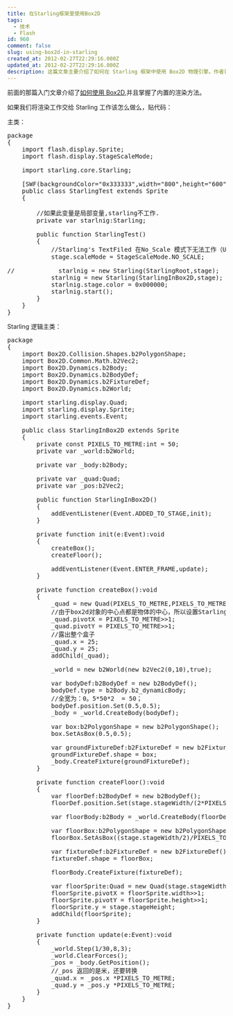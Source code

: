 ```yaml
---
title: 在Starling框架里使用Box2D
tags:
  - 技术
  - Flash
id: 960
comment: false
slug: using-box2d-in-starling
created_at: 2012-02-27T22:29:16.000Z
updated_at: 2012-02-27T22:29:16.000Z
description: 这篇文章主要介绍了如何在 Starling 框架中使用 Box2D 物理引擎。作者首先介绍了如何使用 Box2D 物理引擎，并掌握了内置的渲染方法。接着，作者详细讲解了如何将渲染工作交给 Starling 工作，并提供了相关的示例代码。最后，作者总结了自己的经验，并提醒读者在使用 Starling 框架和 Box2D 物理引擎时需要注意的问题。
---
```


前面的那篇入门文章介绍了[如何使用 Box2D](http://tomyail.com/blog/?p=954 'Box2D使用笔记'),并且掌握了内置的渲染方法。

如果我们将渲染工作交给 Starling 工作该怎么做么，贴代码：

主类：

<pre>package
{
    import flash.display.Sprite;
    import flash.display.StageScaleMode;

    import starling.core.Starling;

    [SWF(backgroundColor="0x333333",width="800",height="600",frameRate="30")]
    public class StarlingTest extends Sprite
    {

        //如果此变量是局部变量,starling不工作.
        private var starlnig:Starling;

        public function StarlingTest()
        {
            //Starling's TextFiled 在No_Scale 模式下无法工作（Ubuntu下测试）
            stage.scaleMode = StageScaleMode.NO_SCALE;

//            starlnig = new Starling(StarlingRoot,stage);
            starlnig = new Starling(StarlingInBox2D,stage);
            starlnig.stage.color = 0x000000;
            starlnig.start();
        }
    }
}</pre>

Starling 逻辑主类：

<pre>package
{
    import Box2D.Collision.Shapes.b2PolygonShape;
    import Box2D.Common.Math.b2Vec2;
    import Box2D.Dynamics.b2Body;
    import Box2D.Dynamics.b2BodyDef;
    import Box2D.Dynamics.b2FixtureDef;
    import Box2D.Dynamics.b2World;

    import starling.display.Quad;
    import starling.display.Sprite;
    import starling.events.Event;

    public class StarlingInBox2D extends Sprite
    {
        private const PIXELS_TO_METRE:int = 50;
        private var _world:b2World;

        private var _body:b2Body;

        private var _quad:Quad;
        private var _pos:b2Vec2;

        public function StarlingInBox2D()
        {
            addEventListener(Event.ADDED_TO_STAGE,init);
        }

        private function init(e:Event):void
        {
            createBox();
            createFloor();

            addEventListener(Event.ENTER_FRAME,update);
        }

        private function createBox():void
        {
            _quad = new Quad(PIXELS_TO_METRE,PIXELS_TO_METRE);
            //由于box2d对象的中心点都是物体的中心，所以设置Starling的中心点也是物体中心保持两者坐标系的一致
            _quad.pivotX = PIXELS_TO_METRE>>1;
            _quad.pivotY = PIXELS_TO_METRE>>1;
            //露出整个盒子
            _quad.x = 25;
            _quad.y = 25;
            addChild(_quad);

            _world = new b2World(new b2Vec2(0,10),true);

            var bodyDef:b2BodyDef = new b2BodyDef();
            bodyDef.type = b2Body.b2_dynamicBody;
            //全宽为：0。5*50*2  = 50；
            bodyDef.position.Set(0.5,0.5);
            _body = _world.CreateBody(bodyDef);

            var box:b2PolygonShape = new b2PolygonShape();
            box.SetAsBox(0.5,0.5);

            var groundFixtureDef:b2FixtureDef = new b2FixtureDef();
            groundFixtureDef.shape = box;
            _body.CreateFixture(groundFixtureDef);
        }

        private function createFloor():void
        {
            var floorDef:b2BodyDef = new b2BodyDef();
            floorDef.position.Set(stage.stageWidth/(2*PIXELS_TO_METRE),stage.stageHeight/PIXELS_TO_METRE);

            var floorBody:b2Body = _world.CreateBody(floorDef);

            var floorBox:b2PolygonShape = new b2PolygonShape();
            floorBox.SetAsBox((stage.stageWidth/2)/PIXELS_TO_METRE,0.5);

            var fixtureDef:b2FixtureDef = new b2FixtureDef();
            fixtureDef.shape = floorBox;

            floorBody.CreateFixture(fixtureDef);

            var floorSprite:Quad = new Quad(stage.stageWidth/2,PIXELS_TO_METRE);
            floorSprite.pivotX = floorSprite.width>>1;
            floorSprite.pivotY = floorSprite.height>>1;
            floorSprite.y = stage.stageHeight;
            addChild(floorSprite);
        }

        private function update(e:Event):void
        {
            _world.Step(1/30,8,3);
            _world.ClearForces();
            _pos = _body.GetPosition();
            //_pos 返回的是米，还要转换
            _quad.x = _pos.x *PIXELS_TO_METRE;
            _quad.y = _pos.y *PIXELS_TO_METRE;
        }
    }
}</pre>
